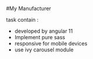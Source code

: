 #My Manufacturer

task contain :
  * developed by angular 11 
  * Implement pure sass
  * responsive for mobile devices 
  * use ivy carousel module
